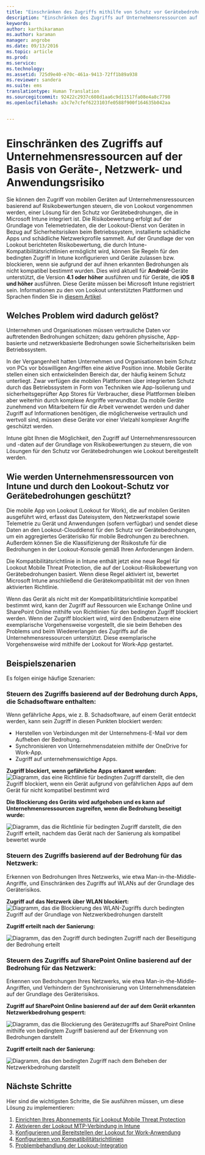 ```yaml
---
title: "Einschränken des Zugriffs mithilfe von Schutz vor Gerätebedrohungen | Microsoft Intune"
description: "Einschränken des Zugriffs auf Unternehmensressourcen auf der Basis von Geräte-, Netzwerk- und Anwendungsrisiko."
keywords: 
author: karthikaraman
ms.author: karaman
manager: angrobe
ms.date: 09/13/2016
ms.topic: article
ms.prod: 
ms.service: 
ms.technology: 
ms.assetid: 725d9e40-e70c-461a-9413-72ff1b89a938
ms.reviewer: sandera
ms.suite: ems
translationtype: Human Translation
ms.sourcegitcommit: 92422c2937c608d1aa6c9d11517fa08e4a8c7798
ms.openlocfilehash: a3c7e7cfef6223103fe0588f900f164635b042aa


---
```


# Einschränken des Zugriffs auf Unternehmensressourcen auf der Basis von Geräte-, Netzwerk- und Anwendungsrisiko
Sie können den Zugriff von mobilen Geräten auf Unternehmensressourcen basierend auf Risikobewertungen steuern, die von Lookout vorgenommen werden, einer Lösung für den Schutz vor Gerätebedrohungen, die in Microsoft Intune integriert ist. Die Risikobewertung erfolgt auf der Grundlage von Telemetriedaten, die der Lookout-Dienst von Geräten in Bezug auf Sicherheitsrisiken beim Betriebssystem, installierte schädliche Apps und schädliche Netzwerkprofile sammelt. Auf der Grundlage der von Lookout berichteten Risikobewertung, die durch Intune-Kompatibilitätsrichtlinien ermöglicht wird, können Sie Regeln für den bedingten Zugriff in Intune konfigurieren und Geräte zulassen bzw. blockieren, wenn sie aufgrund der auf ihnen erkannten Bedrohungen als nicht kompatibel bestimmt wurden.  Dies wird aktuell für **Android**-Geräte unterstützt, die Version **4.1 oder höher** ausführen und für Geräte, die **iOS 8 und höher** ausführen. Diese Geräte müssen bei Microsoft Intune registriert sein.  Informationen zu den von Lookout unterstützten Plattformen und Sprachen finden Sie in [diesem Artikel](https://personal.support.lookout.com/hc/en-us/articles/114094140253).
## Welches Problem wird dadurch gelöst?
Unternehmen und Organisationen müssen vertrauliche Daten vor auftretenden Bedrohungen schützen; dazu gehören physische, App-basierte und netzwerkbasierte Bedrohungen sowie Sicherheitsrisiken beim Betriebssystem.

In der Vergangenheit hatten Unternehmen und Organisationen beim Schutz von PCs vor böswilligen Angriffen eine aktive Position inne. Mobile Geräte stellen einen sich entwickelnden Bereich dar, der häufig keinem Schutz unterliegt. Zwar verfügen die mobilen Plattformen über integrierten Schutz durch das Betriebssystem in Form von Techniken wie App-Isolierung und sicherheitsgeprüfter App Stores für Verbraucher, diese Plattformen bleiben aber weiterhin durch komplexe Angriffe verwundbar. Da mobile Geräte zunehmend von Mitarbeitern für die Arbeit verwendet werden und daher Zugriff auf Informationen benötigen, die möglicherweise vertraulich und wertvoll sind, müssen diese Geräte vor einer Vielzahl komplexer Angriffe geschützt werden.

Intune gibt Ihnen die Möglichkeit, den Zugriff auf Unternehmensressourcen und -daten auf der Grundlage von Risikobewertungen zu steuern, die von Lösungen für den Schutz vor Gerätebedrohungen wie Lookout bereitgestellt werden.

## Wie werden Unternehmensressourcen von Intune und durch den Lookout-Schutz vor Gerätebedrohungen geschützt?
Die mobile App von Lookout (Lookout for Work), die auf mobilen Geräten ausgeführt wird, erfasst das Dateisystem, den Netzwerkstapel sowie Telemetrie zu Gerät und Anwendungen (sofern verfügbar) und sendet diese Daten an den Lookout-Clouddienst für den Schutz vor Gerätebedrohungen, um ein aggregiertes Geräterisiko für mobile Bedrohungen zu berechnen. Außerdem können Sie die Klassifizierung der Risikostufe für die Bedrohungen in der Lookout-Konsole gemäß Ihren Anforderungen ändern.  

Die Kompatibilitätsrichtlinie in Intune enthält jetzt eine neue Regel für Lookout Mobile Threat Protection, die auf der Lookout-Risikobewertung von Gerätebedrohungen basiert. Wenn diese Regel aktiviert ist, bewertet Microsoft Intune anschließend die Gerätekompatibilität mit der von Ihnen aktivierten Richtlinie.

Wenn das Gerät als nicht mit der Kompatibilitätsrichtlinie kompatibel bestimmt wird, kann der Zugriff auf Ressourcen wie Exchange Online und SharePoint Online mithilfe von Richtlinien für den bedingten Zugriff blockiert werden. Wenn der Zugriff blockiert wird, wird den Endbenutzern eine exemplarische Vorgehensweise vorgestellt, die sie beim Beheben des Problems und beim Wiedererlangen des Zugriffs auf die Unternehmensressourcen unterstützt. Diese exemplarische Vorgehensweise wird mithilfe der Lookout for Work-App gestartet.

## Beispielszenarien
Es folgen einige häufige Szenarien:
### Steuern des Zugriffs basierend auf der Bedrohung durch Apps, die Schadsoftware enthalten:
Wenn gefährliche Apps, wie z. B. Schadsoftware, auf einem Gerät entdeckt werden, kann sein Zugriff in diesen Punkten blockiert werden:
* Herstellen von Verbindungen mit der Unternehmens-E-Mail vor dem Aufheben der Bedrohung.
* Synchronisieren von Unternehmensdateien mithilfe der OneDrive for Work-App.
* Zugriff auf unternehmenswichtige Apps.

**Zugriff blockiert, wenn gefährliche Apps erkannt werden:**
![Diagramm, das eine Richtlinie für bedingten Zugriff darstellt, die den Zugriff blockiert, wenn ein Gerät aufgrund von gefährlichen Apps auf dem Gerät für nicht kompatibel bestimmt wird](../media/mtp/malicious-apps-blocked.png)

**Die Blockierung des Geräts wird aufgehoben und es kann auf Unternehmensressourcen zugreifen, wenn die Bedrohung beseitigt wurde:**

![Diagramm, das die Richtlinie für bedingten Zugriff darstellt, die den Zugriff erteilt, nachdem das Gerät nach der Sanierung als kompatibel bewertet wurde](../media/mtp/malicious-apps-unblocked.png)
### Steuern des Zugriffs basierend auf der Bedrohung für das Netzwerk:
Erkennen von Bedrohungen Ihres Netzwerks, wie etwa Man-in-the-Middle-Angriffe, und Einschränken des Zugriffs auf WLANs auf der Grundlage des Geräterisikos.

**Zugriff auf das Netzwerk über WLAN blockiert:**
![Diagramm, das die Blockierung des WLAN-Zugriffs durch bedingten Zugriff auf der Grundlage von Netzwerkbedrohungen darstellt](../media/mtp/network-wifi-blocked.png)

**Zugriff erteilt nach der Sanierung:**

![Diagramm, das den Zugriff durch bedingten Zugriff nach der Beseitigung der Bedrohung erteilt](../media/mtp/network-wifi-unblocked.png)
### Steuern des Zugriffs auf SharePoint Online basierend auf der Bedrohung für das Netzwerk:

Erkennen von Bedrohungen Ihres Netzwerks, wie etwa Man-in-the-Middle-Angriffen, und Verhindern der Synchronisierung von Unternehmensdateien auf der Grundlage des Geräterisikos.

**Zugriff auf SharePoint Online basierend auf der auf dem Gerät erkannten Netzwerkbedrohung gesperrt:**

![Diagramm, das die Blockierung des Gerätezugriffs auf SharePoint Online mithilfe von bedingtem Zugriff basierend auf der Erkennung von Bedrohungen darstellt](../media/mtp/network-spo-blocked.png)


**Zugriff erteilt nach der Sanierung:**

![Diagramm, das den bedingten Zugriff nach dem Beheben der Netzwerkbedrohung darstellt](../media/mtp/network-spo-unblocked.png)

## Nächste Schritte
Hier sind die wichtigsten Schritte, die Sie ausführen müssen, um diese Lösung zu implementieren:
1.  [Einrichten Ihres Abonnements für Lookout Mobile Threat Protection](set-up-your-subscription-with-lookout-mtp.md)
2.  [Aktivieren der Lookout MTP-Verbindung in Intune](enable-lookout-mtp-connection-in-intune.md)
3.  [Konfigurieren und Bereitstellen der Lookout for Work-Anwendung](configure-and-deploy-lookout-for-work-apps.md)
4.  [Konfigurieren von Kompatibilitätsrichtlinien](enable-device-threat-protection-rule-in-compliance-policy.md)
5.  [Problembehandlung der Lookout-Integration](http://docs.microsoft.com/en-us/intune/troubleshoot/troubleshooting-lookout-integration)



<!--HONumber=Oct16_HO2-->


